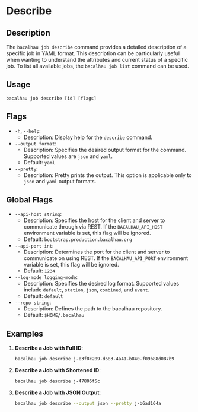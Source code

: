 # Describe

## Description

The `bacalhau job describe` command provides a detailed description of a specific job in YAML format. This description can be particularly useful when wanting to understand the attributes and current status of a specific job. To list all available jobs, the `bacalhau job list` command can be used.

## Usage

```
bacalhau job describe [id] [flags]
```

## Flags

* `-h`, `--help`:
  * Description: Display help for the `describe` command.
* `--output format`:
  * Description: Specifies the desired output format for the command. Supported values are `json` and `yaml`.
  * Default: `yaml`
* `--pretty`:
  * Description: Pretty prints the output. This option is applicable only to `json` and `yaml` output formats.

## Global Flags

* `--api-host string`:
  * Description: Specifies the host for the client and server to communicate through via REST. If the `BACALHAU_API_HOST` environment variable is set, this flag will be ignored.
  * Default: `bootstrap.production.bacalhau.org`
* `--api-port int`:
  * Description: Determines the port for the client and server to communicate on using REST. If the `BACALHAU_API_PORT` environment variable is set, this flag will be ignored.
  * Default: `1234`
* `--log-mode logging-mode`:
  * Description: Specifies the desired log format. Supported values include `default`, `station`, `json`, `combined`, and `event`.
  * Default: `default`
* `--repo string`:
  * Description: Defines the path to the bacalhau repository.
  * Default: `$HOME/.bacalhau`

## Examples

1.  **Describe a Job with Full ID**:

    ```bash
    bacalhau job describe j-e3f8c209-d683-4a41-b840-f09b88d087b9
    ```
2.  **Describe a Job with Shortened ID**:

    ```bash
    bacalhau job describe j-47805f5c
    ```
3.  **Describe a Job with JSON Output**:

    ```bash
    bacalhau job describe --output json --pretty j-b6ad164a
    ```
